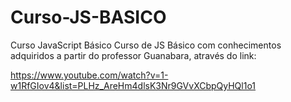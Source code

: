# Curso-JS-BASICO
Curso JavaScript Básico
Curso de JS Básico com conhecimentos adquiridos a partir do professor Guanabara, através do link:

https://www.youtube.com/watch?v=1-w1RfGIov4&list=PLHz_AreHm4dlsK3Nr9GVvXCbpQyHQl1o1
